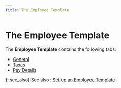 ```yaml
---
title: The Employee Template
---
```


# The Employee Template


The **Employee Template** contains the following tabs:

- [General]({{site.prl_baseurl}}/misc/the_employee_template_general.html)
- [Taxes]({{site.prl_baseurl}}/misc/the_employee_template_taxes.html)
- [Pay Details]({{site.prl_baseurl}}/setup/the-employee-template/the_employee_template_pay_details.html)



{:.see_also}
See also
: [Set up an Employee Template]({{site.prl_baseurl}}/setup/the-employee-template/setting-up-employee-template/setting_up_employee_template.html)
